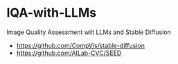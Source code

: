 # IQA-with-LLMs
Image Quality Assessment wilt LLMs and Stable Diffusion

- https://github.com/CompVis/stable-diffusion
- https://github.com/AILab-CVC/SEED
